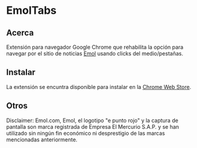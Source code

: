 EmolTabs
========

Acerca
------

Extensión para navegador Google Chrome que rehabilita la opción para navegar por el sitio de noticias [Emol][emol] usando clicks del medio/pestañas.

Instalar
--------

La extensión se encuntra disponible para instalar en la [Chrome Web Store][linkwebstore].

[emol]: http://www.emol.com
[linkwebstore]: https://chrome.google.com/webstore/detail/gmknjpmepgjpanipjofgiicmhmcpiflc

Otros
-----
Disclaimer: Emol.com, Emol, el logotipo "e punto rojo" y la captura de pantalla son marca registrada de Empresa El Mercurio S.A.P. y se han utilizado sin ningún fin económico ni desprestigio de las marcas mencionadas anteriormente.